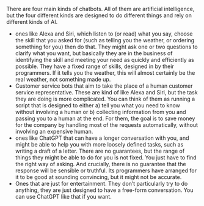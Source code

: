There are four main kinds of chatbots. All of them are artificial intelligence, but the four different kinds are designed to do different things and rely on different kinds of AI. 
  * ones like Alexa and Siri, which listen to (or read) what you say, choose the skill that you asked for (such as telling you the weather, or ordering something for you) then do that. They might ask one or two questions to clarify what you want, but basically they are in the business of identifying the skill and meeting your need as quickly and efficiently as possible. They have a fixed range of skills, designed in by their programmers. If it tells you the weather, this will almost certainly be the real weather, not something made up.
  * Customer service bots that aim to take the place of a human customer service representative. These are kind of like Alexa and Siri, but the task they are doing is more complicated. You can think of them as running a script that is designed to either a) tell you what you need to know without involving a human or b) collecting information from you and passing you to a human at the end. For them, the goal  is to save money for the company by handling most of the requests automatically, without involving an expensive human.
  * ones like ChatGPT that can have a longer conversation with you, and might be able to help you with more loosely defined tasks, such as writing a draft of a letter. There are no guarantees, but the range of things they might be able to do for you is not fixed. You just have to find the right way of asking. And crucially, there is no guarantee that the response will be sensible or truthful. Its programmers have arranged for it to be good at sounding convincing, but it might not be accurate.
  * Ones that are just for entertainment. They don’t particularly try to do anything, they are just designed to have a free-form conversation. You can use ChatGPT like that if you want.

